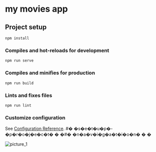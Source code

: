 # my movies app

## Project setup
```
npm install
```

### Compiles and hot-reloads for development
```
npm run serve
```

### Compiles and minifies for production
```
npm run build
```

### Lints and fixes files
```
npm run lint
```

### Customize configuration
See [Configuration Reference](https://cli.vuejs.org/config/).
#� �s�e�t�u�p�-�p�r�o�j�e�c�t�
�
�#� �n�a�v�i�g�a�t�i�o�n�
�
�










![picture_1](https://user-images.githubusercontent.com/90575221/158251127-0bfe6b65-a1dc-47dc-aaa9-5af9f75fdfd5.png)
